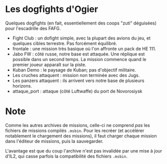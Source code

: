 # Les dogfights d'Ogier

Quelques dogfights (en fait, essentiellement des coops "zuti" déguisées) pour l'escadrille des FAFG.

- Fight Club : un dofight simple, avec la plupart des avions du jeu, et quelques cibles terrestre. Pas forcément équilibré.
- frontale : une mission très basique où l'on affronte un pack de HE 111.
- Jabo FW : côté russe, notre base est attaquée. Une réplique est possible dans un second temps. La mission commence quand le premier joueur apparaît sur la piste.
- Kuban Demo : le paysage de Kuban; pas d'objectif militaire.
- Les cruches attaquent : mission non terminée avec des Jugs.
- Les panzers attaquent : ils arrivent vers notre base de plusieurs horizons.
- attaque_port : attaque (côté Luftwaffe) du port de Novorosiysk

# Note

Comme les autres archives de missions, celle-ci ne comprend *pas* les fichiers de missions compilés `.msbin`. Pour les recréer (et accélérer notablement le chargement des missions), il faut charger chaque mission dans l'éditeur de missions, puis la sauvegarder.

L'avantage est que du coup l'archive n'est pas invalidée par une mise à jour d'IL2, qui casse parfois la compatibilité des fichiers `.msbin`.


